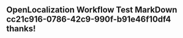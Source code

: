 <properties
ms.topic="hero-topic"
ms.test1="hero-topic"
ms.test2="test"/>


## OpenLocalization Workflow Test MarkDown cc21c916-0786-42c9-990f-b91e46f10df4 thanks!



<!--HONumber=Aug16_HO4-->


